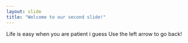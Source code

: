 ```yaml
---
layout: slide
title: "Welcome to our second slide!"
---
```

Life is easy when you are patient i guess
Use the left arrow to go back!

